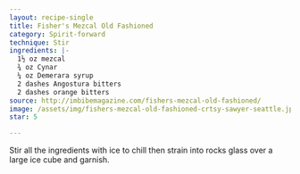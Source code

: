 ```yaml
---
layout: recipe-single
title: Fisher's Mezcal Old Fashioned
category: Spirit-forward
technique: Stir
ingredients: |-
  1½ oz mezcal
  ¾ oz Cynar
  ¼ oz Demerara syrup
  2 dashes Angostura bitters
  2 dashes orange bitters
source: http://imbibemagazine.com/fishers-mezcal-old-fashioned/
image: /assets/img/fishers-mezcal-old-fashioned-crtsy-sawyer-seattle.jpg
star: 5

---
```

Stir all the ingredients with ice to chill then strain into rocks glass over a large ice cube and garnish.